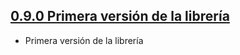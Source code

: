 ## [0.9.0 Primera versión de la librería](https://svrgitpub.sdos.es/iOS/SDOSL10n/tree/v0.9.0)

- Primera versión de la librería
